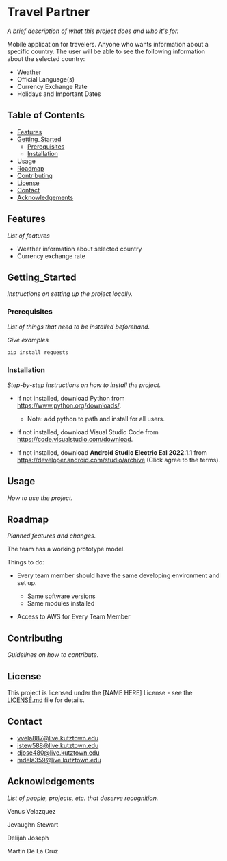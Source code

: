# Travel Partner

*A brief description of what this project does and who it's for.*

Mobile application for travelers. Anyone who wants information about a specific country.
The user will be able to see the following information about the selected country:
- Weather
- Official Language(s)
- Currency Exchange Rate
- Holidays and Important Dates


## Table of Contents

- [Features](#features)
- [Getting_Started](#getting_started)
  - [Prerequisites](#prerequisites)
  - [Installation](#installation)
- [Usage](#usage)
- [Roadmap](#roadmap)
- [Contributing](#contributing)
- [License](#license)
- [Contact](#contact)
- [Acknowledgements](#acknowledgements)
## Features
*List of features*
- Weather information about selected country
- Currency exchange rate


## Getting_Started

*Instructions on setting up the project locally.*

### Prerequisites

*List of things that need to be installed beforehand.*

*Give examples*
```python
pip install requests
```

### Installation

*Step-by-step instructions on how to install the project.*

- If not installed, download Python from https://www.python.org/downloads/.
  - Note: add python to path and install for all users.

- If not installed, download Visual Studio Code from https://code.visualstudio.com/download.

- If not installed, download **Android Studio Electric Eal 2022.1.1** from https://developer.android.com/studio/archive (Click agree to the terms).

## Usage

*How to use the project.*

## Roadmap

*Planned features and changes.*

The team has a working prototype model.

Things to do:
- Every team member should have the same developing environment and set up.
  - Same software versions
  - Same modules installed
    
- Access to AWS for Every Team Member

## Contributing

*Guidelines on how to contribute.*

## License

This project is licensed under the [NAME HERE] License - see the [LICENSE.md](https://www.notion.so/LICENSE.md) file for details.

## Contact

- vvela887@live.kutztown.edu 
- jstew588@live.kutztown.edu 
- djose480@live.kutztown.edu 
- mdela359@live.kutztown.edu 

## Acknowledgements

*List of people, projects, etc. that deserve recognition.*

Venus Velazquez

Jevaughn Stewart

Delijah Joseph 

Martin De La Cruz
